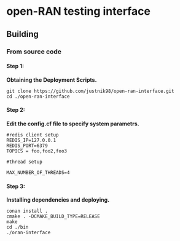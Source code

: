 # open-RAN testing interface

## Building
### From source code
#### Step 1:
**Obtaining the Deployment Scripts.**
```
git clone https://github.com/justnik98/open-ran-interface.git
cd ./open-ran-interface
```
#### Step 2:

**Edit the config.cf file to specify system parametrs.**
```
#redis client setup
REDIS_IP=127.0.0.1
REDIS_PORT=6379
TOPICS = foo,foo2,foo3

#thread setup

MAX_NUMBER_OF_THREADS=4
```
#### Step 3:
**Installing dependencies and deploying.**
```
conan install .
cmake . -DCMAKE_BUILD_TYPE=RELEASE
make
cd ./bin
./oran-interface
```
